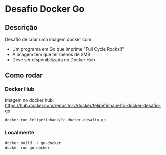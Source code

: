 # Desafio Docker Go

## Descrição

Desafio de criar uma imagem docker com:
 - Um programa em Go que imprime "Full Cycle Rocks!!"
 - A imagem tem que ter menos de 2MB
 - Deve ser disponibilizada no Docker Hub

## Como rodar

### Docker Hub
Imagem no docker hub: https://hub.docker.com/repository/docker/felipefinhane/fc-docker-desafio-go

```bash
docker run felipefinhane/fc-docker-desafio-go
```

### Localmente

```bash
docker build -t go-docker .
docker run go-docker
```



